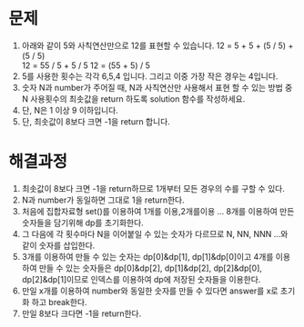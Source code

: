 # 문제
1. 아래와 같이 5와 사칙연산만으로 12를 표현할 수 있습니다.
   12 = 5 + 5 + (5 / 5) + (5 / 5)  
   12 = 55 / 5 + 5 / 5
   12 = (55 + 5) / 5
2. 5를 사용한 횟수는 각각 6,5,4 입니다. 그리고 이중 가장 작은 경우는 4입니다.
3. 숫자 N과 number가 주어질 때, N과 사칙연산만 사용해서 표현 할 수 있는 방법 중 N 사용횟수의 최솟값을 return 하도록 solution 함수를 작성하세요.
4. 단, N은 1 이상 9 이하입니다.
5. 단, 최솟값이 8보다 크면 -1을 return 합니다.



# 해결과정
1. 최솟값이 8보다 크면 -1을 return하므로 1개부터 모든 경우의 수를 구할 수 있다.
2. N과 number가 동일하면 그대로 1을 return한다.
3. 처음에 집합자료형 set()를 이용하여 1개를 이용,2개를이용 ... 8개를 이용하여 만든 숫자들을 담기위해 dp를 초기화한다.
4. 그 다음에 각 횟수마다 N을 이어붙일 수 있는 숫자가 다르므로 N, NN, NNN ...와 같이 숫자를 삽입한다.
5. 3개를 이용하여 만들 수 있는 숫자는 dp[0]&dp[1], dp[1]&dp[0]이고 4개를 이용하여 만들 수 있는 숫자들은 dp[0]&dp[2], dp[1]&dp[2],
   dp[2]&dp[0], dp[2]&dp[1]이므로 인덱스를 이용하여 dp에 저장된 숫자들을 이용한다.
6. 만일 x개를 이용하여 number와 동일한 숫자를 만들 수 있다면 answer를 x로 초기화 하고 break한다.
7. 만일 8보다 크다면 -1을 return한다.